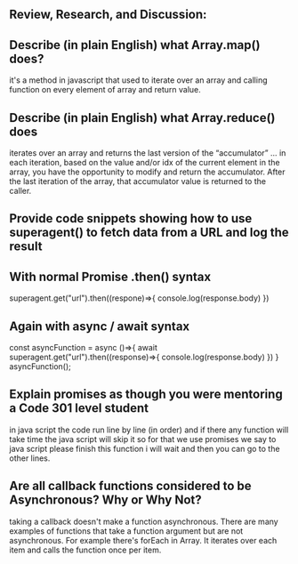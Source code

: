 ## Review, Research, and Discussion:

## Describe (in plain English) what Array.map() does?
it's a method in javascript that used to iterate over an array and calling function on every element of array and return value. 

## Describe (in plain English) what Array.reduce() does
iterates over an array and returns the last version of the “accumulator” … in each iteration, based on the value and/or idx of the current element in the array, you have the opportunity to modify and return the accumulator. After the last iteration of the array, that accumulator value is returned to the caller.

## Provide code snippets showing how to use superagent() to fetch data from a URL and log the result

## With normal Promise .then() syntax
superagent.get("url").then((respone)=>{
    console.log(response.body)
})

## Again with async / await syntax
const asyncFunction = async ()=>{
await superagent.get("url").then((response)=>{
    console.log(response.body)
})
}
asyncFunction();

## Explain promises as though you were mentoring a Code 301 level student
in java script the code run line by line (in order) and if there any function will take time the java script will skip it so for that we use promises we say to java script please finish this function i will wait and then you can go to the other lines.

## Are all callback functions considered to be Asynchronous? Why or Why Not?
taking a callback doesn't make a function asynchronous. There are many examples of functions that take a function argument but are not asynchronous. For example there's forEach in Array. It iterates over each item and calls the function once per item.